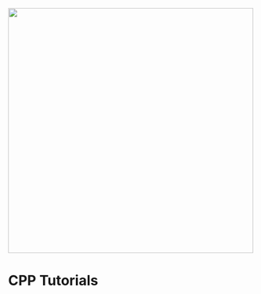 <img src="https://github.com/user-attachments/assets/4a22bfaa-4aa4-4494-bf23-387796d049b9" width=500>
<h1>CPP Tutorials</h1>
